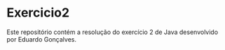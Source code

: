 # Exercicio2

Este repositório contém a resolução do exercício 2 de Java desenvolvido por Eduardo Gonçalves. 
